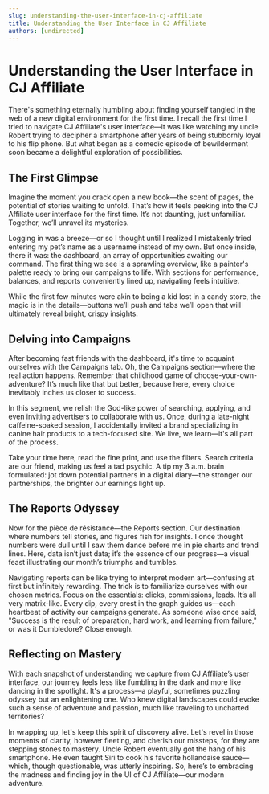 ```yaml
---
slug: understanding-the-user-interface-in-cj-affiliate
title: Understanding the User Interface in CJ Affiliate
authors: [undirected]
---
```


# Understanding the User Interface in CJ Affiliate

There's something eternally humbling about finding yourself tangled in the web of a new digital environment for the first time. I recall the first time I tried to navigate CJ Affiliate's user interface—it was like watching my uncle Robert trying to decipher a smartphone after years of being stubbornly loyal to his flip phone. But what began as a comedic episode of bewilderment soon became a delightful exploration of possibilities.

## The First Glimpse

Imagine the moment you crack open a new book—the scent of pages, the potential of stories waiting to unfold. That’s how it feels peeking into the CJ Affiliate user interface for the first time. It’s not daunting, just unfamiliar. Together, we’ll unravel its mysteries. 

Logging in was a breeze—or so I thought until I realized I mistakenly tried entering my pet’s name as a username instead of my own. But once inside, there it was: the dashboard, an array of opportunities awaiting our command. The first thing we see is a sprawling overview, like a painter's palette ready to bring our campaigns to life. With sections for performance, balances, and reports conveniently lined up, navigating feels intuitive.

While the first few minutes were akin to being a kid lost in a candy store, the magic is in the details—buttons we’ll push and tabs we’ll open that will ultimately reveal bright, crispy insights.

## Delving into Campaigns

After becoming fast friends with the dashboard, it's time to acquaint ourselves with the Campaigns tab. Oh, the Campaigns section—where the real action happens. Remember that childhood game of choose-your-own-adventure? It’s much like that but better, because here, every choice inevitably inches us closer to success.

In this segment, we relish the God-like power of searching, applying, and even inviting advertisers to collaborate with us. Once, during a late-night caffeine-soaked session, I accidentally invited a brand specializing in canine hair products to a tech-focused site. We live, we learn—it's all part of the process.

Take your time here, read the fine print, and use the filters. Search criteria are our friend, making us feel a tad psychic. A tip my 3 a.m. brain formulated: jot down potential partners in a digital diary—the stronger our partnerships, the brighter our earnings light up.

## The Reports Odyssey

Now for the pièce de résistance—the Reports section. Our destination where numbers tell stories, and figures fish for insights. I once thought numbers were dull until I saw them dance before me in pie charts and trend lines. Here, data isn’t just data; it’s the essence of our progress—a visual feast illustrating our month’s triumphs and tumbles.

Navigating reports can be like trying to interpret modern art—confusing at first but infinitely rewarding. The trick is to familiarize ourselves with our chosen metrics. Focus on the essentials: clicks, commissions, leads. It’s all very matrix-like. Every dip, every crest in the graph guides us—each heartbeat of activity our campaigns generate. As someone wise once said, "Success is the result of preparation, hard work, and learning from failure," or was it Dumbledore? Close enough.

## Reflecting on Mastery

With each snapshot of understanding we capture from CJ Affiliate’s user interface, our journey feels less like fumbling in the dark and more like dancing in the spotlight. It's a process—a playful, sometimes puzzling odyssey but an enlightening one. Who knew digital landscapes could evoke such a sense of adventure and passion, much like traveling to uncharted territories?

In wrapping up, let's keep this spirit of discovery alive. Let's revel in those moments of clarity, however fleeting, and cherish our missteps, for they are stepping stones to mastery. Uncle Robert eventually got the hang of his smartphone. He even taught Siri to cook his favorite hollandaise sauce—which, though questionable, was utterly inspiring. So, here’s to embracing the madness and finding joy in the UI of CJ Affiliate—our modern adventure.
